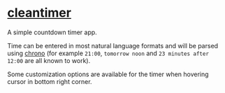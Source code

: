 # [cleantimer](https://cleantimer.vercel.app)

A simple countdown timer app.

Time can be entered in most natural language formats and will be parsed using [chrono](https://github.com/wanasit/chrono) (for example `21:00`, `tomorrow noon` and `23 minutes after 12:00` are all known to work).

Some customization options are available for the timer when hovering cursor in bottom right corner.
